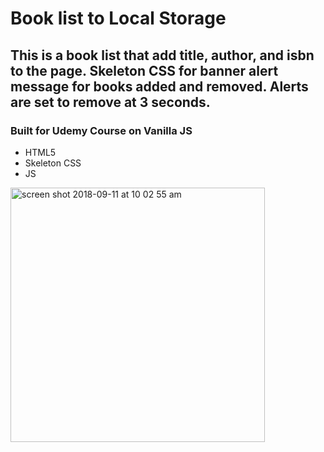 # Book list to Local Storage
## This is a book list that add title, author, and isbn to the page. Skeleton CSS for banner alert message for books added and removed. Alerts are set to remove at 3 seconds. 
### Built for Udemy Course on Vanilla JS

- HTML5
- Skeleton CSS
- JS




<img width="407" alt="screen shot 2018-09-11 at 10 02 55 am" src="https://user-images.githubusercontent.com/27019342/45375720-ac9f7800-b5aa-11e8-9f8a-d7990374685f.png">